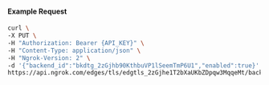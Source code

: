 <!-- Code generated for API Clients. DO NOT EDIT. -->

#### Example Request

```bash
curl \
-X PUT \
-H "Authorization: Bearer {API_KEY}" \
-H "Content-Type: application/json" \
-H "Ngrok-Version: 2" \
-d '{"backend_id":"bkdtg_2zGjhb90KthbuVP1lSeemTmP6U1","enabled":true}' \
https://api.ngrok.com/edges/tls/edgtls_2zGjhe1T2bXaUKbZDpqw3MqqeMt/backend
```
